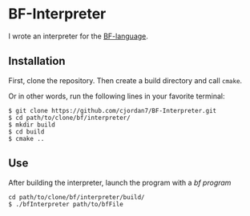 
# BF-Interpreter

I wrote an interpreter for the [BF-language](https://en.wikipedia.org/wiki/Brainfuck).

## Installation

First, clone the repository. Then create a build directory and call `cmake`.

Or in other words, run the following lines in your favorite terminal:

```
$ git clone https://github.com/cjordan7/BF-Interpreter.git
$ cd path/to/clone/bf/interpreter/
$ mkdir build
$ cd build
$ cmake ..
```


## Use

After building the interpreter, launch the program with a *bf program*

```
cd path/to/clone/bf/interpreter/build/
$ ./bfInterpreter path/to/bfFile
```

